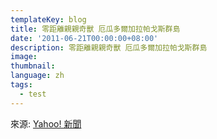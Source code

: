 ```yaml
---
templateKey: blog
title: 零距離親親奇獸 厄瓜多爾加拉帕戈斯群島
date: '2011-06-21T00:00:00+08:00'
description: 零距離親親奇獸 厄瓜多爾加拉帕戈斯群島
image: 
thumbnail: 
language: zh
tags:
  - test
---
```

來源: <a href="http://hk.news.yahoo.com/article/101010/4/kn9d.html">Yahoo! 新聞</a>
